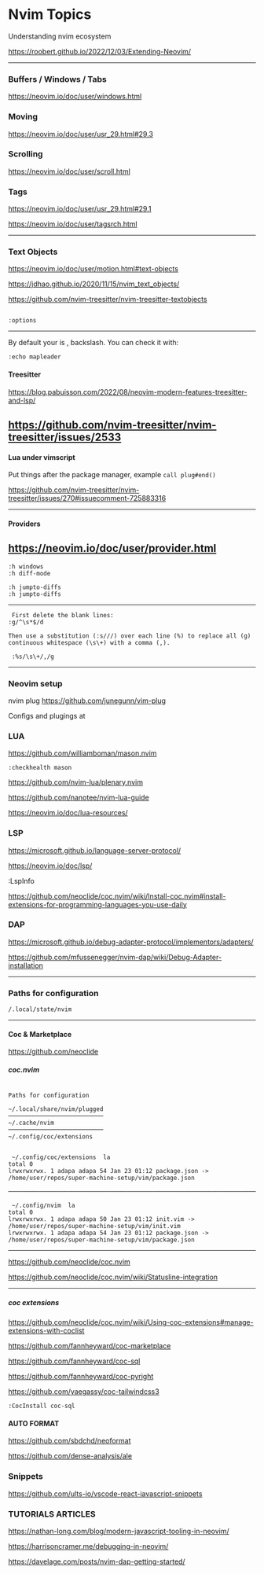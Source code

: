 # Nvim Topics

Understanding nvim ecosystem

https://roobert.github.io/2022/12/03/Extending-Neovim/

---

### Buffers / Windows / Tabs

https://neovim.io/doc/user/windows.html

### Moving

https://neovim.io/doc/user/usr_29.html#29.3

### Scrolling

https://neovim.io/doc/user/scroll.html

### Tags

https://neovim.io/doc/user/usr_29.html#29.1

https://neovim.io/doc/user/tagsrch.html

---

### Text Objects

https://neovim.io/doc/user/motion.html#text-objects

https://jdhao.github.io/2020/11/15/nvim_text_objects/

https://github.com/nvim-treesitter/nvim-treesitter-textobjects

```

:options

```

---

By default your <leader> is \, backslash. You can check it with:

```
:echo mapleader
```

#### Treesitter

https://blog.pabuisson.com/2022/08/neovim-modern-features-treesitter-and-lsp/

## https://github.com/nvim-treesitter/nvim-treesitter/issues/2533

#### Lua under vimscript

Put things after the package manager, example `call plug#end()`

https://github.com/nvim-treesitter/nvim-treesitter/issues/270#issuecomment-725883316

---

#### Providers

## https://neovim.io/doc/user/provider.html

```
:h windows
:h diff-mode

:h jumpto-diffs
:h jumpto-diffs

```

---

```
 First delete the blank lines:
:g/^\s*$/d

Then use a substitution (:s///) over each line (%) to replace all (g) continuous whitespace (\s\+) with a comma (,).

 :%s/\s\+/,/g

```

---

### Neovim setup

nvim plug
https://github.com/junegunn/vim-plug

Configs and plugings at

### LUA

https://github.com/williamboman/mason.nvim

`:checkhealth mason `

https://github.com/nvim-lua/plenary.nvim

https://github.com/nanotee/nvim-lua-guide

https://neovim.io/doc/lua-resources/

### LSP

https://microsoft.github.io/language-server-protocol/

https://neovim.io/doc/lsp/

:LspInfo

https://github.com/neoclide/coc.nvim/wiki/Install-coc.nvim#install-extensions-for-programming-languages-you-use-daily

### DAP

https://microsoft.github.io/debug-adapter-protocol/implementors/adapters/

https://github.com/mfussenegger/nvim-dap/wiki/Debug-Adapter-installation

---

### Paths for configuration

```
/.local/state/nvim

```

---

#### Coc & Marketplace

https://github.com/neoclide

##### coc.nvim

```

Paths for configuration

~/.local/share/nvim/plugged
───────────────────────────
~/.cache/nvim
───────────────────────────
~/.config/coc/extensions

```

```

 ~/.config/coc/extensions  la
total 0
lrwxrwxrwx. 1 adapa adapa 54 Jan 23 01:12 package.json -> /home/user/repos/super-machine-setup/vim/package.json

─────────────────────────────────────────────────────────────────────────────────────────────────────────────────

 ~/.config/nvim  la
total 0
lrwxrwxrwx. 1 adapa adapa 50 Jan 23 01:12 init.vim -> /home/user/repos/super-machine-setup/vim/init.vim
lrwxrwxrwx. 1 adapa adapa 54 Jan 23 01:12 package.json -> /home/user/repos/super-machine-setup/vim/package.json

```

---

https://github.com/neoclide/coc.nvim

https://github.com/neoclide/coc.nvim/wiki/Statusline-integration

---

##### coc extensions

https://github.com/neoclide/coc.nvim/wiki/Using-coc-extensions#manage-extensions-with-coclist

https://github.com/fannheyward/coc-marketplace

https://github.com/fannheyward/coc-sql

https://github.com/fannheyward/coc-pyright

https://github.com/yaegassy/coc-tailwindcss3

```
:CocInstall coc-sql
```

#### AUTO FORMAT

https://github.com/sbdchd/neoformat

https://github.com/dense-analysis/ale

### Snippets

https://github.com/ults-io/vscode-react-javascript-snippets

### TUTORIALS ARTICLES

https://nathan-long.com/blog/modern-javascript-tooling-in-neovim/

https://harrisoncramer.me/debugging-in-neovim/

https://davelage.com/posts/nvim-dap-getting-started/
